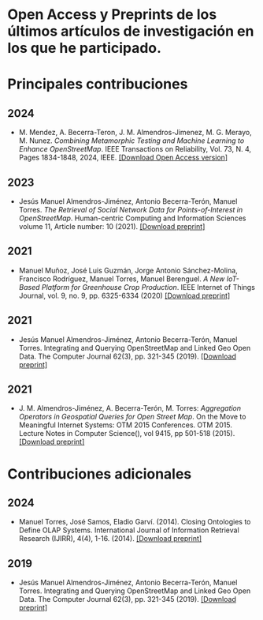 # Open Access y Preprints de los últimos artículos de investigación en los que he participado.

# Principales contribuciones

## 2024

- M. Mendez, A. Becerra-Teron, J. M. Almendros-Jimenez, M. G. Merayo, M. Nunez. *Combining Metamorphic Testing and Machine Learning to Enhance OpenStreetMap*. IEEE Transactions on Reliability, Vol. 73, N. 4, Pages 1834-1848, 2024, IEEE. [[Download Open Access version]](MainContributions/TRE-2024/TRE-2024-pre.pdf)

## 2023

- Jesús Manuel Almendros-Jiménez, Antonio Becerra-Terón, Manuel Torres. *The Retrieval of Social Network Data for Points-of-Interest in OpenStreetMap*. Human-centric Computing and Information Sciences volume 11, Article number: 10 (2021). [[Download preprint]](HCIS-2021/pub/HCIS-2021-pre.pdf)

## 2021

- Manuel Muñoz, José Luis Guzmán, Jorge Antonio Sánchez-Molina, Francisco Rodríguez, Manuel Torres, Manuel Berenguel. *A New IoT-Based Platform for Greenhouse Crop Production*. IEEE Internet of Things Journal, vol. 9, no. 9, pp. 6325-6334 (2020) [[Download preprint]](IEEEInternetOfThings-2020/pub/IEEEInternetOfThings-2020-pre.pdf)

## 2021

- Jesús Manuel Almendros-Jiménez, Antonio Becerra-Terón, Manuel Torres. Integrating and Querying OpenStreetMap and Linked Geo Open Data. The Computer Journal 62(3), pp. 321-345 (2019). [[Download preprint]](TCJ-2019/pub/TCJ-2019-pre.pdf)

## 2021

- J. M. Almendros-Jiménez, A. Becerra-Terón, M. Torres:
*Aggregation Operators in Geospatial Queries for Open Street Map*. On the Move to Meaningful Internet Systems: OTM 2015 Conferences. OTM 2015. Lecture Notes in Computer Science(), vol 9415, pp 501-518 (2015). [[Download preprint]](OTM-2015/pub/OTM-2015-pre.pdf)

# Contribuciones adicionales

## 2024

- Manuel Torres, José Samos, Eladio Garví. (2014). Closing Ontologies to Define OLAP Systems. International Journal of Information Retrieval Research (IJIRR), 4(4), 1-16. (2014). [[Download preprint]](IJIRR-2014/pub/IJIRR-2014-pre.pdf)

## 2019
- Jesús Manuel Almendros-Jiménez, Antonio Becerra-Terón, Manuel Torres. Integrating and Querying OpenStreetMap and Linked Geo Open Data. The Computer Journal 62(3), pp. 321-345 (2019). [[Download preprint]](ReserveContributions/CJ-2019/CJ-2019-pre.pdf)
